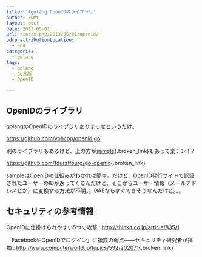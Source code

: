 ```yaml
---
title: '#golang OpenIDのライブラリ'
author: kwmt
layout: post
date: 2013-05-01
url: /index.php/2013/05/01/openid/
pdrp_attributionLocation:
  - end
categories:
  - golang
tags:
  - golang
  - Go言語
  - OpenID

---
```

## OpenIDのライブラリ

golangのOpenIDのライブラリありまっせというだけ。
  
<https://github.com/yohcop/openid.go> 

別のライブラリもあるけど、上の方が[sample][1]{.broken_link}もあって楽チン！?
  
<https://github.com/fduraffourg/go-openid>{.broken_link} 

sampleは[OpenIDの仕組み][2]がわかれば簡単。だけど、OpenID発行サイトで認証されたユーザーのIDが返ってくるんだけど、そこからユーザー情報（メールアドレスとか）に変換する方法が不明。。GAEならすぐできそうなんだけど。。。 

## セキュリティの参考情報

OpenIDに仕掛けられやすい5つの攻撃 
:   <http://thinkit.co.jp/article/835/1>

「FacebookやOpenIDでログイン」に複数の弱点――セキュリティ研究者が指摘
:   <http://www.computerworld.jp/topics/592/202071>{.broken_link}

 [1]: https://github.com/yohcop/openid.go/tree/master/src/openid_example
 [2]: http://thinkit.co.jp/article/815/1